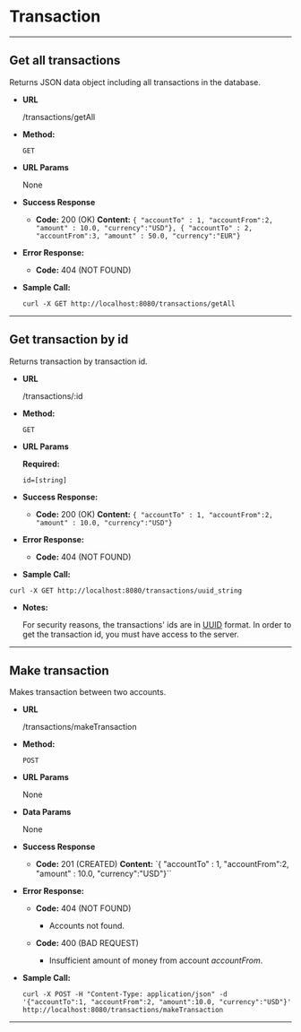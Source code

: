 # **Transaction**
--------

**Get all transactions**
----
  Returns JSON data object including all transactions in the database.

* **URL**

  /transactions/getAll

* **Method:**

  `GET`

*  **URL Params**

   None

* **Success Response**

  * **Code:** 200 (OK)
    **Content:** `{ "accountTo" : 1, "accountFrom":2, "amount" : 10.0, "currency":"USD"},
    { "accountTo" : 2, "accountFrom":3, "amount" : 50.0, "currency":"EUR"}`


* **Error Response:**

  * **Code:** 404 (NOT FOUND)


* **Sample Call:**

  ```
  curl -X GET http://localhost:8080/transactions/getAll
  ```

---

  **Get transaction by id**
----
  Returns transaction by transaction id.

* **URL**

  /transactions/:id

* **Method:**

  `GET`

*  **URL Params**

   **Required:**

   `id=[string]`

* **Success Response:**

  * **Code:** 200 (OK)
    **Content:** `{ "accountTo" : 1, "accountFrom":2, "amount" : 10.0, "currency":"USD"}`


* **Error Response:**

  * **Code:** 404 (NOT FOUND)


* **Sample Call:**

```
curl -X GET http://localhost:8080/transactions/uuid_string
```

* **Notes:**

  For security reasons, the transactions' ids are in [UUID](https://en.wikipedia.org/wiki/Universally_unique_identifier) format. In order to get the transaction id, you must have access to the server.

---

  **Make transaction**
----

  Makes transaction between two accounts.

  * **URL**

    /transactions/makeTransaction

  * **Method:**

    `POST`

  *  **URL Params**

     None

  * **Data Params**

     None


  * **Success Response**

    * **Code:** 201 (CREATED)
      **Content:** `{ "accountTo" : 1, "accountFrom":2, "amount" : 10.0, "currency":"USD"}``

  * **Error Response:**

    * **Code:** 404 (NOT FOUND)
      * Accounts not found.

    * **Code:** 400 (BAD REQUEST)
      * Insufficient amount of money from account _accountFrom_.


  * **Sample Call:**

    ```
    curl -X POST -H "Content-Type: application/json" -d '{"accountTo":1, "accountFrom":2, "amount":10.0, "currency":"USD"}' http://localhost:8080/transactions/makeTransaction
    ```

  ---
